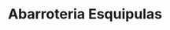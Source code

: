 ---
title: "Abarroteria Esquipulas"
url: /villa-nueva/abarroteria-esquipulas/
shop: Lebensmittel
---